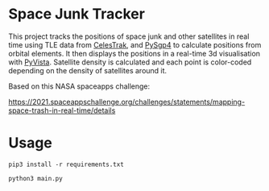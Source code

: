 # Space Junk Tracker

This project tracks the positions of space junk and other satellites in real time using TLE data from [CelesTrak](https://celestrak.com), and [PySgp4](https://pypi.org/project/sgp4/) to calculate positions from orbital elements. It then displays the positions in a real-time 3d visualisation with [PyVista]("https://docs.pyvista.org"). Satellite density is calculated and each point is color-coded depending on the density of satellites around it.

Based on this NASA spaceapps challenge:

https://2021.spaceappschallenge.org/challenges/statements/mapping-space-trash-in-real-time/details

# Usage

`pip3 install -r requirements.txt`

`python3 main.py`
